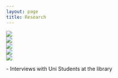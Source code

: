 ```yaml
---
layout: page
title: Research
---
```


<div class="image-responsive">
    <img src="{{ site.baseurl }}public/img/7.jpg" />
</div>
<div class="image-responsive">
    <img src="{{ site.baseurl }}public/img/8.jpg" />
</div>
<div class="image-responsive">
    <img src="{{ site.baseurl }}public/img/9.jpg" />
</div>
<div class="image-responsive">
    <img src="{{ site.baseurl }}public/img/10.jpg" />
</div>
<div class="image-responsive">
    <img src="{{ site.baseurl }}public/img/11.jpg" />
</div>

<p class="message">
	- Interviews with Uni Students at the library
</p>